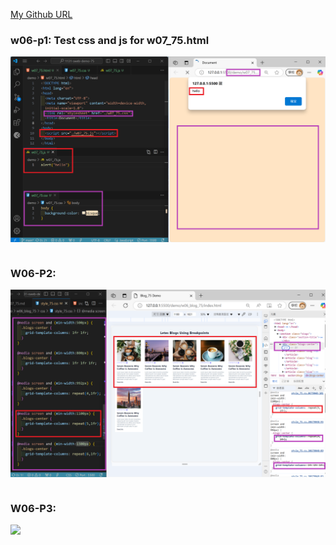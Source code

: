 [My Github URL](https://github.com/xiayu1117/113-sweb-demo-75)

### w06-p1: Test css and js for w07_75.html

![](w07-p1.png)

```

```

### W06-P2:

![](w07-p2.png)

```

```

### W06-P3:

![](w07-p3.png)

```

```
